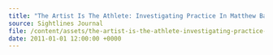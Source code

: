 ```yaml
---
title: "The Artist Is The Athlete: Investigating Practice In Matthew Barney's Drawing Restraint 1-6"
source: Sightlines Journal
file: /content/assets/the-artist-is-the-athlete-investigating-practice-in-matthew-barney-s-drawing-restrain-1-6.pdf
date: 2011-01-01 12:00:00 +0000
---
```

